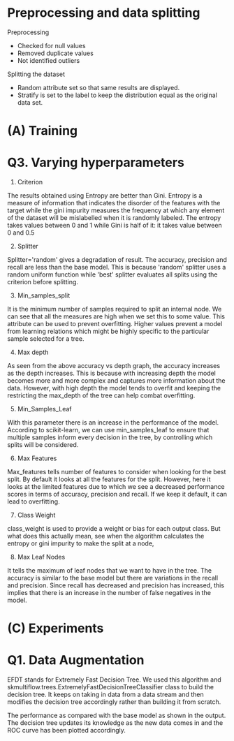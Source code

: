 # Preprocessing and data splitting

Preprocessing

*   Checked for null values
*   Removed duplicate values
*   Not identified outliers

Splitting the dataset

*   Random attribute set so that same results are displayed.
*   Stratify is set to the label to keep the distribution equal as the original data set.

# (A) Training

# Q3. Varying hyperparameters

1. Criterion

The results obtained using Entropy are better than Gini. Entropy is a measure of information that indicates the disorder of the features with the target while the gini impurity measures the frequency at which any element of the dataset will be mislabelled when it is randomly labeled. 
The entropy takes values between 0 and 1 while Gini is half of it: it takes value between 0 and 0.5

2. Splitter

Splitter='random' gives a degradation of result. The accuracy, precision and recall are less than the base model. This is because 'random' splitter uses a random uniform function while 'best' splitter evaluates all splits using the criterion before splitting.

3. Min_samples_split

It is the minimum number of samples required to split an internal node. We can see that all the measures are high when we set this to some value. This attribute can be used to prevent overfitting. Higher values prevent a model from learning relations which might be highly specific to the particular sample selected for a tree.

4. Max depth

As seen from the above accuracy vs depth graph, the accuracy increases as the depth increases. This is because with increasing depth the model becomes more and more complex and captures more information about the data. However, with high depth the model tends to overfit and keeping the restricting the max_depth of the tree can help combat overfitting.

5. Min_Samples_Leaf

With this parameter there is an increase in the performance of the model. According to scikit-learn, we can use min_samples_leaf to ensure that multiple samples inform every decision in the tree, by controlling which splits will be considered. 

6. Max Features

Max_features tells number of features to consider when looking for the best split. By default it looks at all the features for the split. However, here it looks at the limited features due to which we see a decreased performance scores in terms of accuracy, precision and recall. If we keep it default, it can lead to overfitting.

7. Class Weight

class_weight is used to provide a weight or bias for each output class. But what does this actually mean, see when the algorithm calculates the entropy or gini impurity to make the split at a node,

8. Max Leaf Nodes

It tells the maximum of leaf nodes that we want to have in the tree. The accuracy is similar to the base model but there are variations in the recall and precision. Since recall has decreased and precision has increased, this implies that there is an increase in the number of false negatives in the model.

# (C) Experiments

# Q1. Data Augmentation
EFDT stands for Extremely Fast Decision Tree. We used this algorithm and skmultiflow.trees.ExtremelyFastDecisionTreeClassifier class to build the decision tree. It keeps on taking in data from a data stream and then modifies the decision tree accordingly rather than building it from scratch.

The performance as compared with the base model as shown in the output. The decision tree updates its knowledge as the new data comes in and the ROC curve has been plotted accordingly.


